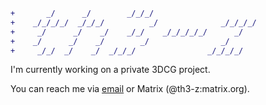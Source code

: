 ```diff
+       _/      _/        _/_/_/                          
+    _/_/_/_/  _/_/_/          _/              _/_/_/_/   
+     _/      _/    _/    _/_/    _/_/_/_/_/      _/      
+    _/      _/    _/        _/                _/         
+     _/_/  _/    _/  _/_/_/                _/_/_/_/      
```

I'm currently working on a private 3DCG project. 

You can reach me via [email](mailto:the_z@znel.org) or Matrix (@th3-z:matrix.org).
